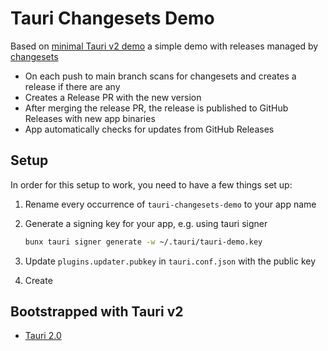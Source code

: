 # Tauri Changesets Demo

Based on [minimal Tauri v2 demo](https://github.com/sitek94/tauri-minimal-demo) a simple demo with
releases managed by [changesets](https://github.com/changesets/changesets)

- On each push to main branch scans for changesets and creates a release if there are any
- Creates a Release PR with the new version
- After merging the release PR, the release is published to GitHub Releases with new app binaries
- App automatically checks for updates from GitHub Releases

## Setup

In order for this setup to work, you need to have a few things set up:

1. Rename every occurrence of `tauri-changesets-demo` to your app name
2. Generate a signing key for your app, e.g. using tauri signer

   ```bash
   bunx tauri signer generate -w ~/.tauri/tauri-demo.key
   ```

3. Update `plugins.updater.pubkey` in `tauri.conf.json` with the public key
4. Create

## Bootstrapped with Tauri v2

- [Tauri 2.0](https://tauri.app/)
